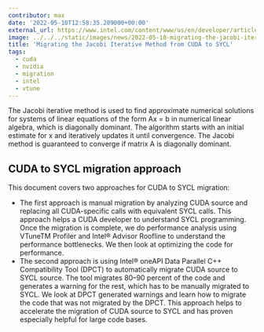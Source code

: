 ```yaml
---
contributor: max
date: '2022-05-10T12:58:35.209000+00:00'
external_url: https://www.intel.com/content/www/us/en/developer/articles/technical/cuda-sycl-migration-jacobi-iterative-method.html
image: ../../../static/images/news/2022-05-10-migrating-the-jacobi-iterative-method-from-cuda-to-sycl.webp
title: 'Migrating the Jacobi Iterative Method from CUDA to SYCL'
tags:
  - cuda
  - nvidia
  - migration
  - intel
  - vtune
---
```


The Jacobi iterative method is used to find approximate numerical solutions for systems of linear equations of the form
Ax = b in numerical linear algebra, which is diagonally dominant. The algorithm starts with an initial estimate for x
and iteratively updates it until convergence. The Jacobi method is guaranteed to converge if matrix A is diagonally
dominant.

## CUDA to SYCL migration approach

This document covers two approaches for CUDA to SYCL migration:

* The first approach is manual migration by analyzing CUDA source and replacing all CUDA-specific calls with equivalent
  SYCL calls. This approach helps a CUDA developer to understand SYCL programming. Once the migration is complete, we do
  performance analysis using VTuneTM Profiler and Intel® Advisor Roofline to understand the performance bottlenecks. We
  then look at optimizing the code for performance.
* The second approach is using Intel® oneAPI Data Parallel C++ Compatibility Tool (DPCT) to automatically migrate CUDA
  source to SYCL source. The tool migrates 80–90 percent of the code and generates a warning for the rest, which has to
  be manually migrated to SYCL. We look at DPCT generated warnings and learn how to migrate the code that was not
  migrated by the DPCT. This approach helps to accelerate the migration of CUDA source to SYCL and has proven especially
  helpful for large code bases.

